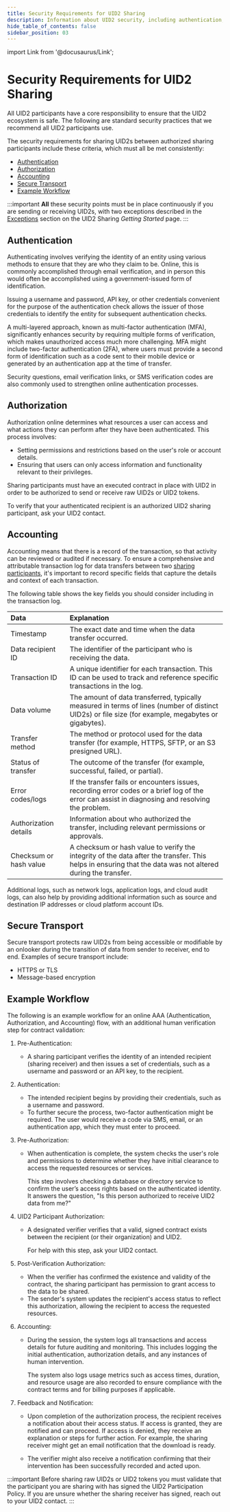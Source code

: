 ```yaml
---
title: Security Requirements for UID2 Sharing
description: Information about UID2 security, including authentication, authorization, accounting, and secure transport.
hide_table_of_contents: false
sidebar_position: 03
---
```


import Link from '@docusaurus/Link';

# Security Requirements for UID2 Sharing

All UID2 participants have a core responsibility to ensure that the UID2 ecosystem is safe. The following are standard security practices that we recommend all UID2 participants use.

The security requirements for sharing UID2s between authorized sharing participants include these criteria, which must all be met consistently:

- [Authentication](#authentication)
- [Authorization](#authorization)
- [Accounting](#accounting)
- [Secure Transport](#secure-transport)
- [Example Workflow](#example-workflow)

:::important
**All** these security points must be in place continuously if you are sending or receiving UID2s, with two exceptions described in the [Exceptions](../getting-started/gs-sharing.md#exceptions) section on the UID2 Sharing *Getting Started* page.
:::

## Authentication

Authenticating involves verifying the identity of an entity using various methods to ensure that they are who they claim to be. Online, this is commonly accomplished through email verification, and in person this would often be accomplished using a government-issued form of identification.

Issuing a username and password, API key, or other credentials convenient for the purpose of the authentication check allows the issuer of those credentials to identify the entity for subsequent authentication checks.

A multi-layered approach, known as multi-factor authentication (MFA), significantly enhances security by requiring multiple forms of verification, which makes unauthorized access much more challenging. MFA might include two-factor authentication (2FA), where users must provide a second form of identification such as a code sent to their mobile device or generated by an authentication app at the time of transfer.

Security questions, email verification links, or SMS verification codes are also commonly used to strengthen online authentication processes.

## Authorization

Authorization online determines what resources a user can access and what actions they can perform after they have been authenticated. This process involves:

- Setting permissions and restrictions based on the user's role or account details.
- Ensuring that users can only access information and functionality relevant to their privileges.

Sharing participants must have an executed contract in place with UID2 in order to be authorized to send or receive raw UID2s or UID2 tokens.

To verify that your authenticated recipient is an authorized UID2 sharing participant, ask your UID2 contact.

## Accounting

Accounting means that there is a record of the transaction, so that activity can be reviewed or audited if necessary. To ensure a comprehensive and attributable transaction log for data transfers between two [sharing participants](ref-info/glossary-uid.md#gl-sharing-participant), it's important to record specific fields that capture the details and context of each transaction.

The following table shows the key fields you should consider including in the transaction log.

| Data | Explanation |
| :--- | :--- |
| Timestamp | The exact date and time when the data transfer occurred. |
| Data recipient ID | The identifier of the participant who is receiving the data. |
| Transaction ID | A unique identifier for each transaction. This ID can be used to track and reference specific transactions in the log. |
| Data volume | The amount of data transferred, typically measured in terms of lines (number of distinct UID2s) or file size (for example, megabytes or gigabytes). |
| Transfer method | The method or protocol used for the data transfer (for example, HTTPS, SFTP, or an S3 presigned URL). |
| Status of transfer | The outcome of the transfer (for example, successful, failed, or partial). |
| Error codes/logs | If the transfer fails or encounters issues, recording error codes or a brief log of the error can assist in diagnosing and resolving the problem. |
| Authorization details | Information about who authorized the transfer, including relevant permissions or approvals. |
| Checksum or hash value | A checksum or hash value to verify the integrity of the data after the transfer. This helps in ensuring that the data was not altered during the transfer. |

Additional logs, such as network logs, application logs, and cloud audit logs, can also help by providing additional information such as source and destination IP addresses or cloud platform account IDs.

## Secure Transport

Secure transport protects raw UID2s from being accessible or modifiable by an onlooker during the transition of data from sender to receiver, end to end. Examples of secure transport include:

- HTTPS or TLS
- Message-based encryption

## Example Workflow
The following is an example workflow for an online AAA (Authentication, Authorization, and Accounting) flow, with an additional human verification step for contract validation:

1. Pre-Authentication:
   - A sharing participant verifies the identity of an intended recipient (sharing receiver) and then issues a set of credentials, such as a username and password or an API key, to the recipient.

2. Authentication:
   - The intended recipient begins by providing their credentials, such as a username and password.
   - To further secure the process, two-factor authentication might be required. The user would receive a code via SMS, email, or an authentication app, which they must enter to proceed.

3. Pre-Authorization:
   - When authentication is complete, the system checks the user's role and permissions to determine whether they have initial clearance to access the requested resources or services.
   
     This step involves checking a database or directory service to confirm the user’s access rights based on the authenticated identity. It answers the question, "Is this person authorized to receive UID2 data from me?"

4. UID2 Participant Authorization:
   - A designated verifier verifies that a valid, signed contract exists between the recipient (or their organization) and UID2.
   
     For help with this step, ask your UID2 contact.

5. Post-Verification Authorization:
   - When the verifier has confirmed the existence and validity of the contract, the sharing participant has permission to grant access to the data to be shared.
   - The sender's system updates the recipient's access status to reflect this authorization, allowing the recipient to access the requested resources.

6. Accounting:
   - During the session, the system logs all transactions and access details for future auditing and monitoring. This includes logging the initial authentication, authorization details, and any instances of human intervention.

     The system also logs usage metrics such as access times, duration, and resource usage are also recorded to ensure compliance with the contract terms and for billing purposes if applicable.

7. Feedback and Notification:
   - Upon completion of the authorization process, the recipient receives a notification about their access status. If access is granted, they are notified and can proceed. If access is denied, they receive an explanation or steps for further action. For example, the sharing receiver might get an email notification that the download is ready. 

   - The verifier might also receive a notification confirming that their intervention has been successfully recorded and acted upon.

:::important
Before sharing raw UID2s or UID2 tokens you must validate that the participant you are sharing with has signed the UID2 Participation Policy. If you are unsure whether the sharing receiver has signed, reach out to your UID2 contact.
:::